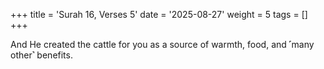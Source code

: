 +++
title = 'Surah 16, Verses 5'
date = '2025-08-27'
weight = 5
tags = []
+++

And He created the cattle for you as a source of warmth, food, and ˹many other˺ benefits.